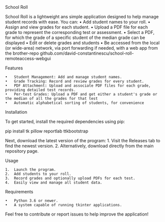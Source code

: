School Roll

School Roll is a lightweight ans simple application designed to help manage student records with ease. You can:
	•	Add student names to your roll.
	•	Assign and view grades for each student.
	•	Upload a PDF file for each grade to represent the corresponding test or assessment.
 	•	Select a PDF, for which the grade of a specific student of the median grade can be displayed
 	•	Edit or delete grades and students
  	•	Be accessed from the local (or wide-area) network, via port forwarding if needed, with a web app from the brother-repo github.com/david-constantinescu/school-roll-remoteaccess-webgui


Features

	•	Student Management: Add and manage student names.
	•	Grade Tracking: Record and review grades for every student.
	•	PDF Attachment: Upload and associate PDF files for each grade, providing detailed test records.
 	•	Per-test Grades: Upload a PDF and get either a student's grade or the median of all the grades for that test	
 	•	Automatic alphabetical sorting of students, for convenience

  
Installation

To get started, install the required dependencies using pip:

pip install tk pillow reportlab ttkbootstrap  

Next, download the latest version of the program:
	1.	Visit the Releases tab to find the newest version.
	2.	Alternatively, download directly from the main repository page.

Usage

	1.	Launch the program.
	2.	Add students to your roll.
	3.	Record grades and optionally upload PDFs for each test.
	4.	Easily view and manage all student data.

Requirements

	•	Python 3.6 or newer.
	•	A system capable of running tkinter applications.

Feel free to contribute or report issues to help improve the application!
